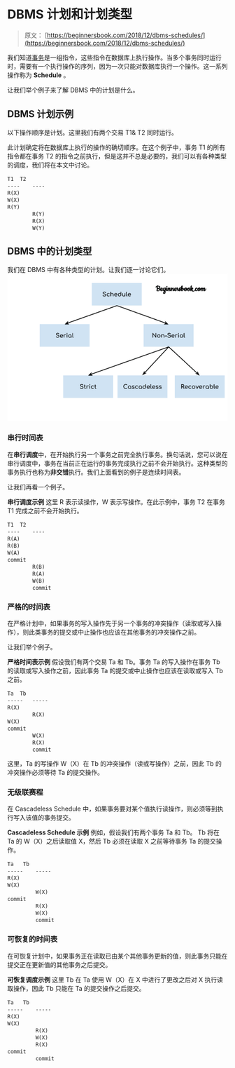 # DBMS 计划和计划类型

> 原文： [https://beginnersbook.com/2018/12/dbms-schedules/](https://beginnersbook.com/2018/12/dbms-schedules/)

我们知道[事务](https://beginnersbook.com/2017/09/transaction-management-in-dbms/)是一组指令，这些指令在数据库上执行操作。当多个事务同时运行时，需要有一个执行操作的序列，因为一次只能对数据库执行一个操作。这一系列操作称为 **Schedule** 。

让我们举个例子来了解 DBMS 中的计划是什么。

## DBMS 计划示例

以下操作顺序是计划。这里我们有两个交易 T1&amp; T2 同时运行。

此计划确定将在数据库上执行的操作的确切顺序。在这个例子中，事务 T1 的所有指令都在事务 T2 的指令之前执行，但是这并不总是必要的，我们可以有各种类型的调度，我们将在本文中讨论。

```
T1	T2
----    ----
R(X)	
W(X)	
R(Y)	
        R(Y)
        R(X)
        W(Y)
```

## DBMS 中的计划类型

我们在 DBMS 中有各种类型的计划。让我们逐一讨论它们。
![Types of Schedules in DBMS](img/62624309060fdaeea5bf68abda481e50.jpg)

### 串行时间表

在**串行调度**中，在开始执行另一个事务之前完全执行事务。换句话说，您可以说在串行调度中，事务在当前正在运行的事务完成执行之前不会开始执行。这种类型的事务执行也称为**非交错**执行。我们上面看到的例子是连续时间表。

让我们再看一个例子。

**串行调度示例**
这里 R 表示读操作，W 表示写操作。在此示例中，事务 T2 在事务 T1 完成之前不会开始执行。

```
T1	T2
----    ----
R(A)	
R(B)	
W(A)
commit	
        R(B)
        R(A)
        W(B)
        commit
```

### 严格的时间表

在严格计划中，如果事务的写入操作先于另一个事务的冲突操作（读取或写入操作），则此类事务的提交或中止操作也应该在其他事务的冲突操作之前。

让我们举个例子。

**严格时间表示例**
假设我们有两个交易 Ta 和 Tb。事务 Ta 的写入操作在事务 Tb 的读取或写入操作之前，因此事务 Ta 的提交或中止操作也应该在读取或写入 Tb 之前。

```
Ta	Tb
-----   -----
R(X)	
        R(X)
W(X)	
commit	
        W(X)
        R(X)
        commit
```

这里，Ta 的写操作 W（X）在 Tb 的冲突操作（读或写操作）之前，因此 Tb 的冲突操作必须等待 Ta 的提交操作。

### 无级联赛程

在 Cascadeless Schedule 中，如果事务要对某个值执行读操作，则必须等到执行写入该值的事务提交。

**Cascadeless Schedule 示例**
例如，假设我们有两个事务 Ta 和 Tb。 Tb 将在 Ta 的 W（X）之后读取值 X，然后 Tb 必须在读取 X 之前等待事务 Ta 的提交操作。

```
Ta	 Tb
-----    -----
R(X)	
W(X)	
         W(X)
commit	
         R(X)
         W(X)
         commit
```

### 可恢复的时间表

在可恢复计划中，如果事务正在读取已由某个其他事务更新的值，则此事务只能在提交正在更新值的其他事务之后提交。

**可恢复调度示例**
这里 Tb 在 Ta 使用 W（X）在 X 中进行了更改之后对 X 执行读取操作，因此 Tb 只能在 Ta 的提交操作之后提交。

```
Ta	 Tb
-----    -----
R(X)	
W(X)	
         R(X)
         W(X)
         R(X)
commit	
         commit
```